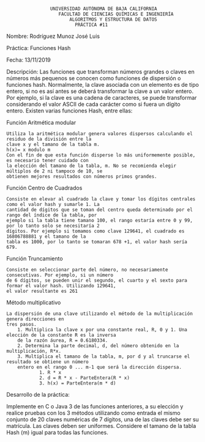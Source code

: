 
					UNIVERSIDAD AUTÓNOMA DE BAJA CALIFORNIA
				       FACULTAD DE CIENCIAS QUÍMICAS E INGENIERÍA
				           ALGORITMOS Y ESTRUCTURA DE DATOS
						     PRÁCTICA #11

Nombre: Rodríguez Munoz José Luis

Práctica: Funciones Hash

Fecha: 13/11/2019

Descripción:
Las funciones que transforman números grandes o claves en números más pequenos se conocen como
funciones de dispersión o funciones hash. Normalmente, la clave asociada con un elemento es de tipo
entero, si no es así antes se deberá transformar la clave a un valor entero. Por ejemplo, si la clave es
una cadena de caracteres, se puede transformar considerando el valor ASCII de cada carácter como si
fuera un dígito entero. Existen varias funciones Hash, entre ellas:

Función Aritmética modular

	Utiliza la aritmética modular genera valores dispersos calculando el residuo de la división entre la
	clave x y el tamano de la tabla m.
	h(x)= x modulo m
	Con el fin de que esta función disperse lo más uniformemente posible, es necesario tener cuidado con
	la elección del tamano de la tabla, m. No se recomienda elegir múltiplos de 2 ni tampoco de 10, se
	obtienen mejores resultados con números primos grandes.

Función Centro de Cuadrados

	Consiste en elevar al cuadrado la clave y tomar los dígitos centrales como el valor hash y sumarle 1. La
	cantidad de dígitos que se toman del centro queda determinado por el rango del índice de la tabla, por
	ejemplo si la tabla tiene tamano 100, el rango estaría entre 0 y 99, por lo tanto solo se necesitaría 2
	dígitos. Por ejemplo si tomamos como clave 129641, el cuadrado es 16806788881 y el tamano de la
	tabla es 1000, por lo tanto se tomaran 678 +1, el valor hash sería 679.

Función Truncamiento

	Consiste en seleccionar parte del número, no necesariamente consecutivas. Por ejemplo, si un número
	de 6 dígitos, se pueden unir el segundo, el cuarto y el sexto para formar el valor hash. Utilizando 129641,
	el valor resultante es 261

Método multiplicativo

	La dispersión de una clave utilizando el método de la multiplicación genera direcciones en
	tres pasos.
		1. Multiplica la clave x por una constante real, R, 0 y 1. Una elección de la constante R es la inversa
		de la razón áurea, R = 0.6180334.
		2. Determina la parte decimal, d, del número obtenido en la multiplicación, R*x.
		3. Multiplica el tamano de la tabla, m, por d y al truncarse el resultado se obtiene un número
		entero en el rango 0 ... m-1 que será la dirección dispersa.
				1. R * x
				2. d = R * x - ParteEntera(R * x)
				3. h(x) = ParteEntera(m * d)

Desarrollo de la práctica:

Implemente en C o Java 3 de las funciones anteriores, a su elección y realice pruebas con los 3 métodos
utilizando como entrada el mismo conjunto de 20 claves numéricas de 7 dígitos, una de las claves debe
ser su matrícula. Las claves deben ser uniformes. Considere el tamano de la tabla Hash (m) igual para
todas las funciones. 
